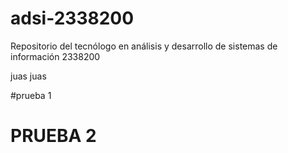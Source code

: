 # adsi-2338200
Repositorio del tecnólogo en análisis y desarrollo de sistemas de información 2338200

juas juas 

#prueba 1
# PRUEBA 2

